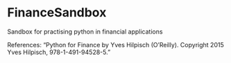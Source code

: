 # FinanceSandbox
Sandbox for practising python in financial applications

References:
“Python for Finance by Yves Hilpisch
(O’Reilly). Copyright 2015 Yves Hilpisch, 978-1-491-94528-5.”

